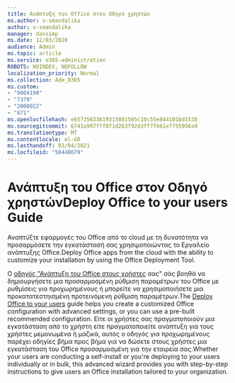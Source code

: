 ```yaml
---
title: Ανάπτυξη του Office στον Οδηγό χρηστών
ms.author: v-smandalika
author: v-smandalika
manager: dansimp
ms.date: 12/03/2020
audience: Admin
ms.topic: article
ms.service: o365-administration
ROBOTS: NOINDEX, NOFOLLOW
localization_priority: Normal
ms.collection: Adm_O365
ms.custom:
- "9004198"
- "7379"
- "2000022"
- "871"
ms.openlocfilehash: e65735633619315081505c10c55e844101bd1538
ms.sourcegitcommit: 6741a997fff871d263f92d3ff7fb61e7755956a9
ms.translationtype: MT
ms.contentlocale: el-GR
ms.lasthandoff: 03/04/2021
ms.locfileid: "50448679"
---
```

# <a name="deploy-office-to-your-users-guide"></a><span data-ttu-id="75afe-102">Ανάπτυξη του Office στον Οδηγό χρηστών</span><span class="sxs-lookup"><span data-stu-id="75afe-102">Deploy Office to your users Guide</span></span>

<span data-ttu-id="75afe-103">Αναπτύξτε εφαρμογές του Office από το cloud με τη δυνατότητα να προσαρμόσετε την εγκατάστασή σας χρησιμοποιώντας το Εργαλείο ανάπτυξης Office.</span><span class="sxs-lookup"><span data-stu-id="75afe-103">Deploy Office apps from the cloud with the ability to customize your installation by using the Office Deployment Tool.</span></span>

<span data-ttu-id="75afe-104">Ο [οδηγός "Ανάπτυξη του Office στους χρήστες](https://go.microsoft.com/fwlink/?linkid=2146451) σας" σάς βοηθά να δημιουργήσετε μια προσαρμοσμένη ρύθμιση παραμέτρων του Office με ρυθμίσεις για προχωρημένους ή μπορείτε να χρησιμοποιήσετε μια προκατατεστηισμένη προτεινόμενη ρύθμιση παραμέτρων.</span><span class="sxs-lookup"><span data-stu-id="75afe-104">The [Deploy Office to your users](https://go.microsoft.com/fwlink/?linkid=2146451) guide helps you create a customized Office configuration with advanced settings, or you can use a pre-built recommended configuration.</span></span> <span data-ttu-id="75afe-105">Είτε οι χρήστες σας πραγματοποιούν μια εγκατάσταση από το χρήστη είτε πραγματοποιείτε ανάπτυξη για τους χρήστες μεμονωμένα ή μαζικά, αυτός ο οδηγός για προχωρημένους παρέχει οδηγίες βήμα προς βήμα για να δώσετε στους χρήστες μια εγκατάσταση του Office προσαρμοσμένη για την εταιρεία σας.</span><span class="sxs-lookup"><span data-stu-id="75afe-105">Whether your users are conducting a self-install or you're deploying to your users individually or in bulk, this advanced wizard provides you with step-by-step instructions to give users an Office installation tailored to your organization.</span></span>